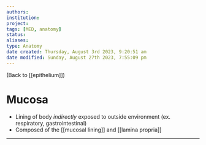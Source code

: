 ```yaml
---
authors: 
institution: 
project: 
tags: [MED, anatomy]
status: 
aliases: 
type: Anatomy
date created: Thursday, August 3rd 2023, 9:20:51 am
date modified: Sunday, August 27th 2023, 7:55:09 pm
---
```


(Back to [[epithelium]])

# Mucosa

- Lining of body _indirectly_ exposed to outside environment (ex. respiratory, gastrointestinal)
- Composed of the [[mucosal lining]] and [[lamina propria]]

---
